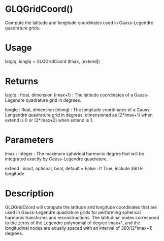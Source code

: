# GLQGridCoord()

Compute the latitude and longitude coordinates used in Gauss-Legendre quadrature grids.

# Usage

latglq, longlq = GLQGridCoord (lmax, [extend])

# Returns

latglq : float, dimension (lmax+1)
:   The latitude coordinates of a Gauss-Legendre quadrature grid in degrees.

longlq : float, dimension (nlong)
:   The longitude coordinates of a Gauss-Lengendre quadrature grid in degrees, dimensioned as (2\*lmax+1) when extend is 0 or (2\*lmax+2) when extend is 1.

# Parameters

lmax : integer
:   The maximum spherical harmonic degree that will be integrated exactly by Gauss-Legendre quadrature.

extend : input, optional, bool, default = False
:   If True, include 360 E longitude.

# Description

GLQGridCoord will compute the latitude and longitude coordinates that are used in Gauss-Legendre quadrature grids for performing spherical harmonic transforms and reconstructions. The latitudinal nodes correspond to the zeros of the Legendre polynomial of degree lmax+1, and the longitudinal nodes are equally spaced with an interval of 360/(2*lmax+1) degrees.
